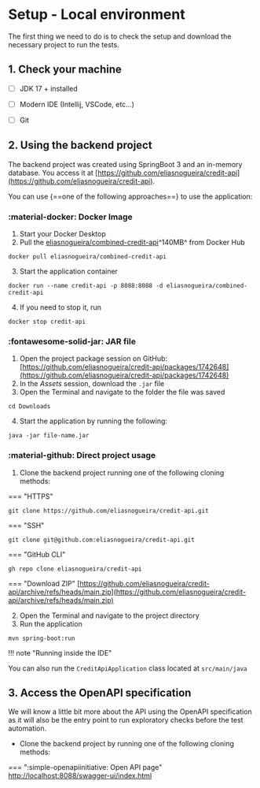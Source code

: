 # Setup - Local environment

The first thing we need to do is to check the setup and download the necessary project to run the tests.

## 1. Check your machine

- [ ] JDK 17 + installed
- [ ] Modern IDE (Intellij, VSCode, etc...)
- [ ] Git


## 2. Using the backend project

The backend project was created using SpringBoot 3 and an in-memory database. You access it at [https://github.com/eliasnogueira/credit-api](https://github.com/eliasnogueira/credit-api).

You can use {==one of the following approaches==} to use the application:

### :material-docker: Docker Image

1. Start your Docker Desktop
2. Pull the [eliasnogueira/combined-credit-api](https://hub.docker.com/r/eliasnogueira/combined-credit-api)^140MB^ from Docker Hub
```
docker pull eliasnogueira/combined-credit-api
```
3. Start the application container
```
docker run --name credit-api -p 8088:8088 -d eliasnogueira/combined-credit-api
```
4. If you need to stop it, run
```
docker stop credit-api
```

### :fontawesome-solid-jar: JAR file

1. Open the project package session on GitHub: [https://github.com/eliasnogueira/credit-api/packages/1742648](https://github.com/eliasnogueira/credit-api/packages/1742648)
2. In the *Assets* session, download the `.jar` file
3. Open the Terminal and navigate to the folder the file was saved
```
cd Downloads
```
4. Start the application by running the following:
```
java -jar file-name.jar
```

### :material-github: Direct project usage

1. Clone the backend project running one of the following cloning methods:

=== "HTTPS"
```
git clone https://github.com/eliasnogueira/credit-api.git
```

=== "SSH"
```
git clone git@github.com:eliasnogueira/credit-api.git
```

=== "GitHub CLI"
```
gh repo clone eliasnogueira/credit-api
```

=== "Download ZIP"
[https://github.com/eliasnogueira/credit-api/archive/refs/heads/main.zip](https://github.com/eliasnogueira/credit-api/archive/refs/heads/main.zip)

2. Open the Terminal and navigate to the project directory
3. Run the application
```
mvn spring-boot:run
```

!!! note "Running inside the IDE"

You can also run the `CreditApiApplication` class located at `src/main/java`


## 3. Access the OpenAPI specification
We will know a little bit more about the API using the OpenAPI specification as it will also be the entry point to run exploratory checks before the test automation.


* Clone the backend project by running one of the following cloning methods:

=== ":simple-openapiinitiative: Open API page"
[http://localhost:8088/swagger-ui/index.html](http://localhost:8088/swagger-ui/index.html)
